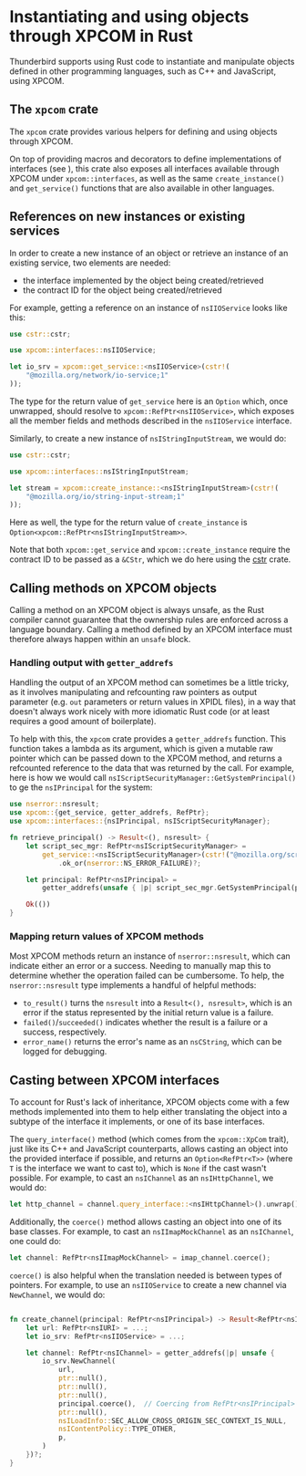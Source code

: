 # Instantiating and using objects through XPCOM in Rust

Thunderbird supports using Rust code to instantiate and manipulate objects
defined in other programming languages, such as C++ and JavaScript, using XPCOM.


## The `xpcom` crate

The `xpcom` crate provides various helpers for defining and using objects
through XPCOM.

On top of providing macros and decorators to define implementations of
interfaces (see [](implement_an_interface.md)), this crate also exposes all
interfaces available through XPCOM under `xpcom::interfaces`, as well as the
same `create_instance()` and `get_service()` functions that are also available
in other languages.


## References on new instances or existing services

In order to create a new instance of an object or retrieve an instance of an
existing service, two elements are needed:

* the interface implemented by the object being created/retrieved
* the contract ID for the object being created/retrieved

For example, getting a reference on an instance of `nsIIOService` looks like
this:

```rust
use cstr::cstr;

use xpcom::interfaces::nsIIOService;

let io_srv = xpcom::get_service::<nsIIOService>(cstr!(
    "@mozilla.org/network/io-service;1"
));
```

The type for the return value of `get_service` here is an `Option` which, once
unwrapped, should resolve to `xpcom::RefPtr<nsIIOService>`, which exposes all
the member fields and methods described in the `nsIIOService` interface.

Similarly, to create a new instance of `nsIStringInputStream`, we would do:

```rust
use cstr::cstr;

use xpcom::interfaces::nsIStringInputStream;

let stream = xpcom::create_instance::<nsIStringInputStream>(cstr!(
    "@mozilla.org/io/string-input-stream;1"
));
```

Here as well, the type for the return value of `create_instance` is
`Option<xpcom::RefPtr<nsIStringInputStream>>`.

Note that both `xpcom::get_service` and `xpcom::create_instance` require the
contract ID to be passed as a `&CStr`, which we do here using the
[cstr](https://crates.io/crates/cstr) crate.


## Calling methods on XPCOM objects

Calling a method on an XPCOM object is always unsafe, as the Rust compiler
cannot guarantee that the ownership rules are enforced across a language
boundary. Calling a method defined by an XPCOM interface must therefore always
happen within an `unsafe` block.


### Handling output with `getter_addrefs`

Handling the output of an XPCOM method can sometimes be a little tricky, as it
involves manipulating and refcounting raw pointers as output parameter (e.g.
`out` parameters or return values in XPIDL files), in a way that doesn't always
work nicely with more idiomatic Rust code (or at least requires a good amount of
boilerplate).

To help with this, the `xpcom` crate provides a `getter_addrefs` function. This
function takes a lambda as its argument, which is given a mutable raw pointer
which can be passed down to the XPCOM method, and returns a refcounted reference
to the data that was returned by the call. For example, here is how we would
call `nsIScriptSecurityManager::GetSystemPrincipal()` to ge the `nsIPrincipal`
for the system:

```rust
use nserror::nsresult;
use xpcom::{get_service, getter_addrefs, RefPtr};
use xpcom::interfaces::{nsIPrincipal, nsIScriptSecurityManager};

fn retrieve_principal() -> Result<(), nsresult> {
    let script_sec_mgr: RefPtr<nsIScriptSecurityManager> =
        get_service::<nsIScriptSecurityManager>(cstr!("@mozilla.org/scriptsecuritymanager;1"))
            .ok_or(nserror::NS_ERROR_FAILURE)?;

    let principal: RefPtr<nsIPrincipal> =
        getter_addrefs(unsafe { |p| script_sec_mgr.GetSystemPrincipal(p) })?;

    Ok(())
}
```


### Mapping return values of XPCOM methods

Most XPCOM methods return an instance of `nserror::nsresult`, which can indicate
either an error or a success. Needing to manually map this to determine whether
the operation failed can be cumbersome. To help, the `nserror::nsresult` type
implements a handful of helpful methods:

* `to_result()` turns the `nsresult` into a `Result<(), nsresult>`, which is an
  error if the status represented by the initial return value is a failure.
* `failed()`/`succeeded()` indicates whether the result is a failure or a
  success, respectively.
* `error_name()` returns the error's name as an `nsCString`, which can be logged
  for debugging.


## Casting between XPCOM interfaces

To account for Rust's lack of inheritance, XPCOM objects come with a few methods
implemented into them to help either translating the object into a subtype of
the interface it implements, or one of its base interfaces.

The `query_interface()` method (which comes from the `xpcom::XpCom` trait), just
like its C++ and JavaScript counterparts, allows casting an object into the
provided interface if possible, and returns an `Option<RefPtr<T>>` (where `T` is
the interface we want to cast to), which is `None` if the cast wasn't possible.
For example, to cast an `nsIChannel` as an `nsIHttpChannel`, we would do:

```rust
let http_channel = channel.query_interface::<nsIHttpChannel>().unwrap();
```

Additionally, the `coerce()` method allows casting an object into one of its
base classes. For example, to cast an `nsIImapMockChannel` as an `nsIChannel`,
one could do:

```rust
let channel: RefPtr<nsIImapMockChannel> = imap_channel.coerce();
```

`coerce()` is also helpful when the translation needed is between types of
pointers. For example, to use an `nsIIOService` to create a new channel via
`NewChannel`, we would do:

```rust

fn create_channel(principal: RefPtr<nsIPrincipal>) -> Result<RefPtr<nsIChannel>, nsresult> {
    let url: RefPtr<nsIURI> = ...;
    let io_srv: RefPtr<nsIIOService> = ...;

    let channel: RefPtr<nsIChannel> = getter_addrefs(|p| unsafe {
        io_srv.NewChannel(
            url,
            ptr::null(),
            ptr::null(),
            ptr::null(),
            principal.coerce(),  // Coercing from RefPtr<nsIPrincipal> to *const nsIPrincipal
            ptr::null(),
            nsILoadInfo::SEC_ALLOW_CROSS_ORIGIN_SEC_CONTEXT_IS_NULL,
            nsIContentPolicy::TYPE_OTHER,
            p,
        )
    })?;
}
```